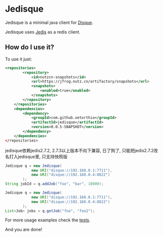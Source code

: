 # Jedisque

Jedisque is a minimal java client for [Disque](http://github.com/antirez/disque "Disque").

Jedisque uses [Jedis](http://github.com/xetorthio/jedis "Jedis") as a redis client.

## How do I use it?

To use it just:

```xml
<repositories>
		<repository>
			<id>nutzcn-snapshots</id>
			<url>https://jfrog.nutz.cn/artifactory/snapshots</url>
			<snapshots>
				<enabled>true</enabled>
			</snapshots>
		</repository>
	</repositories>
	<dependencies>
		<dependency>
            <groupId>com.github.xetorthio</groupId>
            <artifactId>jedisque</artifactId>
            <version>0.0.5-SNAPSHOT</version>
        </dependency>
    </dependencies>
</repositories>   
```

jedisque依赖jedis2.7.2, 2.7.3以上版本不向下兼容, 日了狗了, 只能把jedis2.7.2改名打入jedisque里, 只支持快照版
    
```java
Jedisque q = new Jedisque(
			new URI("disque://192.168.0.1:7711"),
			new URI("disque://192.168.0.4:8822")
		);
String jobId = q.addJob("foo", "bar", 10000);
```

```java
Jedisque q = new Jedisque(
			new URI("disque://192.168.0.1:7711"),
			new URI("disque://192.168.0.4:8822")
		);
List<Job> jobs = q.getJob("foo", "foo2");
```

For more usage examples check the [tests](https://github.com/xetorthio/jedisque/blob/master/src/test/java/com/github/xetorthio/jedisque/JedisqueTest.java).

And you are done!
